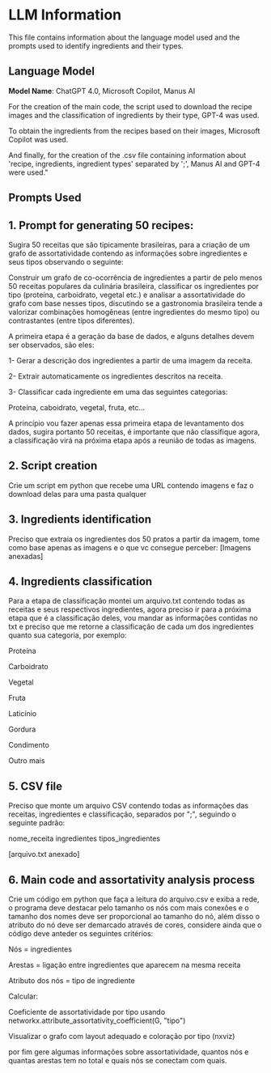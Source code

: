 # LLM Information

This file contains information about the language model used and the prompts used to identify ingredients and their types.

## Language Model

**Model Name**: ChatGPT 4.0, Microsoft Copilot, Manus AI

For the creation of the main code, the script used to download the recipe images and the classification of ingredients by their type, GPT-4 was used.

To obtain the ingredients from the recipes based on their images, Microsoft Copilot was used.

And finally, for the creation of the .csv file containing information about 'recipe, ingredients, ingredient types' separated by ';', Manus AI and GPT-4 were used."

## Prompts Used

## 1. Prompt for generating 50 recipes:

Sugira 50 receitas que são tipicamente brasileiras, para a criação de um grafo de assortatividade contendo as informações sobre ingredientes e seus tipos observando o seguinte:

Construir um grafo de co-ocorrência de ingredientes a partir
de pelo menos 50 receitas populares da culinária brasileira,
classificar os ingredientes por tipo (proteína, carboidrato,
vegetal etc.) e analisar a assortatividade do grafo com base
nesses tipos, discutindo se a gastronomia brasileira tende a
valorizar combinações homogêneas (entre ingredientes do
mesmo tipo) ou contrastantes (entre tipos diferentes).

A primeira etapa é a geração da base de dados, e alguns detalhes devem ser observados, são eles: 

1- Gerar a descrição dos ingredientes a partir de uma imagem da receita.

2- Extrair automaticamente os ingredientes descritos na receita.

3- Classificar cada ingrediente em uma das seguintes categorias:

Proteína, caboidrato, vegetal, fruta, etc...

 A princípio vou fazer apenas essa primeira etapa de levantamento dos dados, sugira portanto 50 receitas, é importante que não classifique agora, a classificação virá na próxima etapa após a reunião de todas as imagens.

## 2. **Script creation**

Crie um script em python que recebe uma URL contendo imagens e faz o download delas para uma pasta qualquer

## 3. **Ingredients identification**

Preciso que extraia os ingredientes dos 50 pratos a partir da imagem, tome como base apenas as imagens e o que vc consegue perceber: 
[Imagens anexadas]

## 4. **Ingredients classification**

Para a etapa de classificação montei um arquivo.txt contendo todas as receitas e seus respectivos ingredientes, agora preciso ir para a próxima etapa que é a classificação deles, vou mandar as informações contidas no txt e preciso que me retorne a classificação de cada um dos ingredientes quanto sua categoria, por exemplo: 

 Proteína 
 
 Carboidrato 
 
 Vegetal
 
 Fruta
 
 Laticínio
 
 Gordura
 
 Condimento 
 
 Outro mais

## 5. **CSV file**

Preciso que monte um arquivo CSV contendo todas as informações das receitas, ingredientes e classificação, separados por ";", seguindo o seguinte padrão: 

nome_receita  ingredientes  tipos_ingredientes

[arquivo.txt anexado]

## 6. **Main code and assortativity analysis process**

Crie um código em python que faça a leitura do arquivo.csv e exiba a rede, o programa deve destacar pelo tamanho os nós com mais conexões e o tamanho dos nomes deve ser proporcional ao tamanho do nó, além disso o atributo do nó deve ser demarcado através de cores, considere ainda que o código deve anteder os seguintes critérios: 

Nós = ingredientes

Arestas = ligação entre ingredientes que aparecem na mesma receita

Atributo dos nós = tipo de ingrediente

Calcular:

Coeficiente de assortatividade por tipo usando networkx.attribute_assortativity_coefficient(G, "tipo")

Visualizar o grafo com layout adequado e coloração por tipo (nxviz)

por fim gere algumas informações sobre assortatividade, quantos nós e quantas arestas tem no total e quais nós se conectam com quais.
